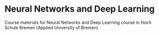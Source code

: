 # Neural Networks and Deep Learning
Course materials for Neural Networks and Deep Learning course in Hoch Schule Bremen (Applied University of Bremen)
